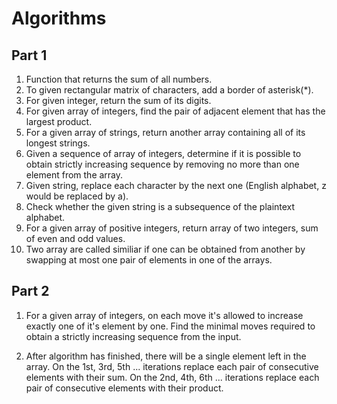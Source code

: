 # Algorithms

## Part 1

1. Function that returns the sum of all numbers.
2. To given rectangular matrix of characters, add a border of asterisk(\*).
3. For given integer, return the sum of its digits.
4. For given array of integers, find the pair of adjacent element that has the largest product.
5. For a given array of strings, return another array containing all of its longest strings.
6. Given a sequence of array of integers, determine if it is possible to obtain strictly increasing sequence by removing no more than one element from the array.
7. Given string, replace each character by the next one (English alphabet, z would be replaced by a).
8. Check whether the given string is a subsequence of the plaintext alphabet.
9. For a given array of positive integers, return array of two integers, sum of even and odd values.
10. Two array are called similiar if one can be obtained from another by swapping at most one pair of elements in one of the arrays.

## Part 2

1. For a given array of integers, on each move it's allowed to increase exactly one of it's element by one. Find the minimal moves required to obtain a strictly increasing sequence from the input.

2. After algorithm has finished, there will be a single element left in the array.
   On the 1st, 3rd, 5th ... iterations replace each pair of consecutive elements with their sum.
   On the 2nd, 4th, 6th ... iterations replace each pair of consecutive elements with their product.

